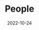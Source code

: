 ---
title: People
date: 2022-10-24

type: landing

sections:
  - block: people
    content:
      title: 科研团队
      # Choose which groups/teams of users to display.
      #   Edit `user_groups` in each user's profile to add them to one or more of these groups.
      user_groups:
          - Professors
          - Associate Professors
          - Assistant Professors
          - Postdocs
          - Principal Investigators
          - Researchers
          - Grad Students
          - Administration
          - Visitors
          - Alumni
      # sort_by: Params.last_name
      # sort_ascending: true
    design:
      show_interests: false
      show_role: true
      show_social: true

  - block: markdown
    content:
      title: 学生培养
      subtitle:
      text: |
        本团队目前有约60名硕士研究生，5名博士研究生，10名本科生。部分毕业生去向：
        - 就业直通大厂：小米北京(郝同学)、字节（研三黄同学、研二顾同学）、小米（研二王同学）、小红书（研二王同学）、腾讯、快手、百度、中金、央行……岗位涵盖大模型算法+金融科技（优秀学长学姐内推工作实习机会！）
        - 深造名校：北大、港大、CMU、ETH Zurich、港科技……人均升学竞争力拉满！
        - 学术开挂：博士生发TKDE、研究生发WWW、AAAI、本科生发ACL，支持国际会议、联合培养等国际交流活动！ 
   

    design:
      columns: '1'
---